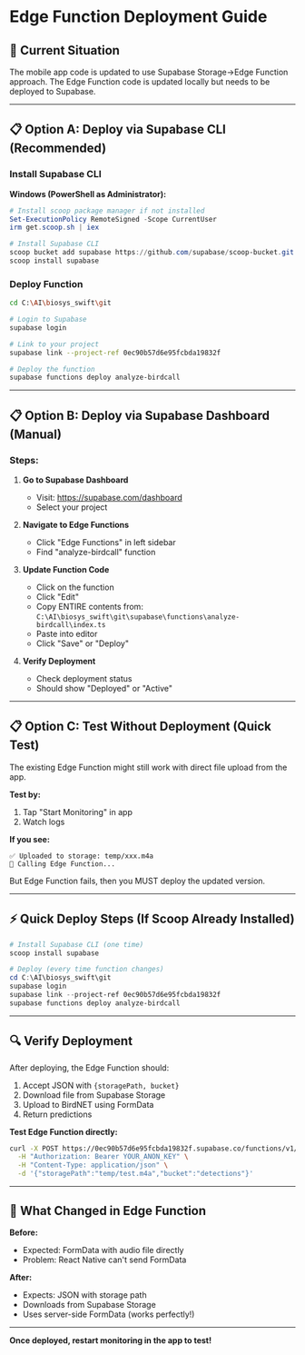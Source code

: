 # Edge Function Deployment Guide

## 🎯 Current Situation

The mobile app code is updated to use Supabase Storage→Edge Function approach.
The Edge Function code is updated locally but needs to be deployed to Supabase.

---

## 📋 Option A: Deploy via Supabase CLI (Recommended)

### Install Supabase CLI

**Windows (PowerShell as Administrator):**
```powershell
# Install scoop package manager if not installed
Set-ExecutionPolicy RemoteSigned -Scope CurrentUser
irm get.scoop.sh | iex

# Install Supabase CLI
scoop bucket add supabase https://github.com/supabase/scoop-bucket.git
scoop install supabase
```

### Deploy Function

```bash
cd C:\AI\biosys_swift\git

# Login to Supabase
supabase login

# Link to your project
supabase link --project-ref 0ec90b57d6e95fcbda19832f

# Deploy the function
supabase functions deploy analyze-birdcall
```

---

## 📋 Option B: Deploy via Supabase Dashboard (Manual)

### Steps:

1. **Go to Supabase Dashboard**
   - Visit: https://supabase.com/dashboard
   - Select your project

2. **Navigate to Edge Functions**
   - Click "Edge Functions" in left sidebar
   - Find "analyze-birdcall" function

3. **Update Function Code**
   - Click on the function
   - Click "Edit"
   - Copy ENTIRE contents from: `C:\AI\biosys_swift\git\supabase\functions\analyze-birdcall\index.ts`
   - Paste into editor
   - Click "Save" or "Deploy"

4. **Verify Deployment**
   - Check deployment status
   - Should show "Deployed" or "Active"

---

## 📋 Option C: Test Without Deployment (Quick Test)

The existing Edge Function might still work with direct file upload from the app.

**Test by:**
1. Tap "Start Monitoring" in app
2. Watch logs

**If you see:**
```
✅ Uploaded to storage: temp/xxx.m4a
🔄 Calling Edge Function...
```

But Edge Function fails, then you MUST deploy the updated version.

---

## ⚡ Quick Deploy Steps (If Scoop Already Installed)

```powershell
# Install Supabase CLI (one time)
scoop install supabase

# Deploy (every time function changes)
cd C:\AI\biosys_swift\git
supabase login
supabase link --project-ref 0ec90b57d6e95fcbda19832f
supabase functions deploy analyze-birdcall
```

---

## 🔍 Verify Deployment

After deploying, the Edge Function should:
1. Accept JSON with `{storagePath, bucket}`
2. Download file from Supabase Storage
3. Upload to BirdNET using FormData
4. Return predictions

**Test Edge Function directly:**
```bash
curl -X POST https://0ec90b57d6e95fcbda19832f.supabase.co/functions/v1/analyze-birdcall \
  -H "Authorization: Bearer YOUR_ANON_KEY" \
  -H "Content-Type: application/json" \
  -d '{"storagePath":"temp/test.m4a","bucket":"detections"}'
```

---

## 📝 What Changed in Edge Function

**Before:**
- Expected: FormData with audio file directly
- Problem: React Native can't send FormData

**After:**
- Expects: JSON with storage path
- Downloads from Supabase Storage  
- Uses server-side FormData (works perfectly!)

---

**Once deployed, restart monitoring in the app to test!**